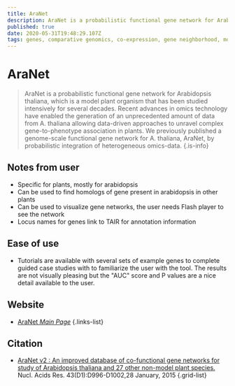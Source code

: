 ```yaml
---
title: AraNet
description: AraNet is a probabilistic functional gene network for Arabidopsis thaliana, which is a model plant organism that has been studied intensively for several decades.
published: true
date: 2020-05-31T19:48:29.107Z
tags: genes, comparative genomics, co-expression, gene neighborhood, model organism, network
---
```


# AraNet

> AraNet is a probabilistic functional gene network for Arabidopsis thaliana, which is a model plant organism that has been studied intensively for several decades. Recent advances in omics technology have enabled the generation of an unprecedented amount of data from A. thaliana allowing data-driven approaches to unravel complex gene-to-phenotype association in plants. We previously published a genome-scale functional gene network for A. thaliana, AraNet, by probabilistic integration of heterogeneous omics-data.
{.is-info}

## Notes from user
- Specific for plants, mostly for arabidopsis
- Can be used to find homologs of gene present in arabidopsis in other plants
- Can be used to visualize gene networks, the user needs Flash player to see the network
- Locus names for genes link to TAIR for annotation information

## Ease of use

- Tutorials are available with several sets of example genes to complete guided case studies with to familiarize the user with the tool. The results are not visually pleasing but the "AUC" score and P values are a nice detail available to the user. 

## Website

- [AraNet *Main Page*](https://www.inetbio.org/aranet/)
{.links-list}

## Citation

- [AraNet v2 : An improved database of co-functional gene networks for study of Arabidopsis thaliana and 27 other non-model plant species.](https://www.ncbi.nlm.nih.gov/pubmed/25355510) Nucl. Acids Res. 43(D1):D996-D1002,28 January, 2015
{.grid-list}